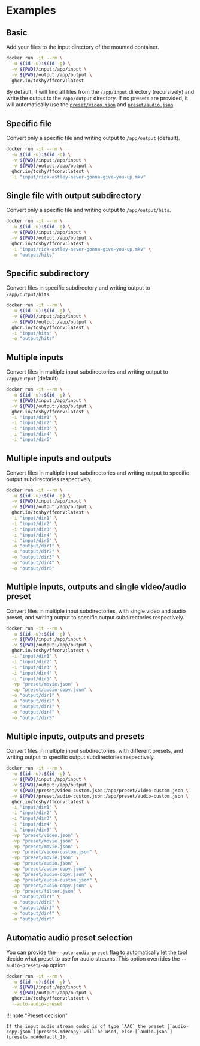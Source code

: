 # Examples

## Basic

Add your files to the input directory of the mounted container.

```sh
docker run -it --rm \
  -u $(id -u):$(id -g) \
  -v ${PWD}/input:/app/input \
  -v ${PWD}/output:/app/output \
  ghcr.io/toshy/ffconv:latest
```

By default, it will find all files from the `/app/input` directory (recursively) and write the output to the `/app/output` directory. If
no presets are provided, it will automatically use the [`preset/video.json`](presets.md#default) and [`preset/audio.json`](presets.md#default_1).

## Specific file

Convert only a specific file and writing output to `/app/output` (default).

```sh
docker run -it --rm \
  -u $(id -u):$(id -g) \
  -v ${PWD}/input:/app/input \
  -v ${PWD}/output:/app/output \
  ghcr.io/toshy/ffconv:latest \
  -i "input/rick-astley-never-gonna-give-you-up.mkv"
```

## Single file with output subdirectory

Convert only a specific file and writing output to `/app/output/hits`.

```sh
docker run -it --rm \
  -u $(id -u):$(id -g) \
  -v ${PWD}/input:/app/input \
  -v ${PWD}/output:/app/output \
  ghcr.io/toshy/ffconv:latest \
  -i "input/rick-astley-never-gonna-give-you-up.mkv" \
  -o "output/hits"
```

## Specific subdirectory

Convert files in specific subdirectory and writing output to `/app/output/hits`.

```sh
docker run -it --rm \
  -u $(id -u):$(id -g) \
  -v ${PWD}/input:/app/input \
  -v ${PWD}/output:/app/output \
  ghcr.io/toshy/ffconv:latest \
  -i "input/hits" \
  -o "output/hits"
```

## Multiple inputs

Convert files in multiple input subdirectories and writing output to `/app/output` (default).

```sh
docker run -it --rm \
  -u $(id -u):$(id -g) \
  -v ${PWD}/input:/app/input \
  -v ${PWD}/output:/app/output \
  ghcr.io/toshy/ffconv:latest \
  -i "input/dir1" \
  -i "input/dir2" \
  -i "input/dir3" \
  -i "input/dir4" \
  -i "input/dir5"
```

## Multiple inputs and outputs

Convert files in multiple input subdirectories and writing output to specific output subdirectories respectively.

```sh
docker run -it --rm \
  -u $(id -u):$(id -g) \
  -v ${PWD}/input:/app/input \
  -v ${PWD}/output:/app/output \
  ghcr.io/toshy/ffconv:latest \
  -i "input/dir1" \
  -i "input/dir2" \
  -i "input/dir3" \
  -i "input/dir4" \
  -i "input/dir5" \
  -o "output/dir1" \
  -o "output/dir2" \
  -o "output/dir3" \
  -o "output/dir4" \
  -o "output/dir5"
```

## Multiple inputs, outputs and single video/audio preset

Convert files in multiple input subdirectories, with single video and audio preset, and writing output to specific output subdirectories respectively.

```sh
docker run -it --rm \
  -u $(id -u):$(id -g) \
  -v ${PWD}/input:/app/input \
  -v ${PWD}/output:/app/output \
  ghcr.io/toshy/ffconv:latest \
  -i "input/dir1" \
  -i "input/dir2" \
  -i "input/dir3" \
  -i "input/dir4" \
  -i "input/dir5" \
  -vp "preset/movie.json" \
  -ap "preset/audio-copy.json" \
  -o "output/dir1" \
  -o "output/dir2" \
  -o "output/dir3" \
  -o "output/dir4" \
  -o "output/dir5"
```

## Multiple inputs, outputs and presets

Convert files in multiple input subdirectories, with different presets, and writing output to specific output subdirectories respectively.

```sh
docker run -it --rm \
  -u $(id -u):$(id -g) \
  -v ${PWD}/input:/app/input \
  -v ${PWD}/output:/app/output \
  -v ${PWD}/preset/video-custom.json:/app/preset/video-custom.json \
  -v ${PWD}/preset/audio-custom.json:/app/preset/audio-custom.json \
  ghcr.io/toshy/ffconv:latest \
  -i "input/dir1" \
  -i "input/dir2" \
  -i "input/dir3" \
  -i "input/dir4" \
  -i "input/dir5" \
  -vp "preset/video.json" \
  -vp "preset/movie.json" \
  -vp "preset/movie.json" \
  -vp "preset/video-custom.json" \
  -vp "preset/movie.json" \
  -ap "preset/audio.json" \
  -ap "preset/audio-copy.json" \
  -ap "preset/audio-copy.json" \
  -ap "preset/audio-custom.json" \
  -ap "preset/audio-copy.json" \
  -fp "preset/filter.json" \
  -o "output/dir1" \
  -o "output/dir2" \
  -o "output/dir3" \
  -o "output/dir4" \
  -o "output/dir5"
```

## Automatic audio preset selection

You can provide the `--auto-audio-preset` flag to automatically let the tool decide what preset to use for audio streams.
This option overrides the `--audio-preset`/`-ap` option.

```sh
docker run -it --rm \
  -u $(id -u):$(id -g) \
  -v ${PWD}/input:/app/input \
  -v ${PWD}/output:/app/output \
  ghcr.io/toshy/ffconv:latest \
  --auto-audio-preset
```

!!! note "Preset decision"

    If the input audio stream codec is of type `AAC` the preset [`audio-copy.json`](presets.md#copy) will be used, else [`audio.json`](presets.md#default_1).